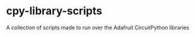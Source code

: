 # cpy-library-scripts
A collection of scripts made to run over the Adafruit CircuitPython libraries
